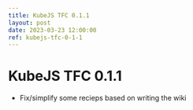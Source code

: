 ```yaml
---
title: KubeJS TFC 0.1.1
layout: post
date: 2023-03-23 12:00:00
ref: kubejs-tfc-0-1-1
---
```


# KubeJS TFC 0.1.1

- Fix/simplify some recieps based on writing the wiki
